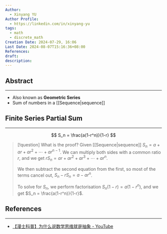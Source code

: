 ```yaml
---
Author:
  - Xinyang YU
Author Profile:
  - https://linkedin.com/in/xinyang-yu
tags:
  - math
  - discrete_math
Creation Date: 2024-07-29, 16:06
Last Date: 2024-08-07T15:16:36+08:00
References: 
draft: 
description: 
---
```

## Abstract
---
- Also known as **Geometric Series**
- Sum of numbers in a [[Sequence|sequence]]

## Finite Series Partial Sum
---
$$
S_n = \frac{a(1-r^n)}{1-r}
$$

>[!question] What is the proof?
> Given [[Sequence|sequence]] $S_n = a + ar + ar^2 + \cdots + ar^{n-1}$. We can multiply both sides with a common ratio $r$, and we get $rS_n = ar + ar^2 + ar^3 + \cdots + ar^n$.
> 
> We then subtract the second equation from the first, so most of the terms cancel out, $S_n - rS_n = a - ar^n$.
> 
> To solve for $S_n$, we perform factorisation $S_n(1-r) = a(1-r^n)$, and we get $S_n = \frac{a(1-r^n)}{1-r}$.

## References
---
- [【漫士科普】为什么说数学思维就是抽象 - YouTube](https://youtu.be/6tT0PN7E2GM?si=OIfQMJZbfNzK5VND)